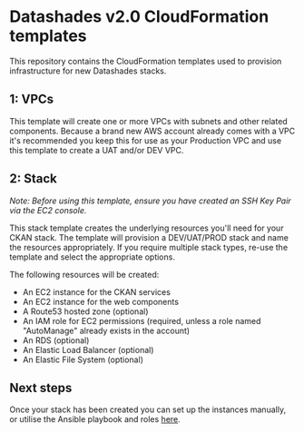 # Datashades v2.0 CloudFormation templates

This repository contains the CloudFormation templates used to provision infrastructure for new Datashades stacks.

## 1: VPCs

This template will create one or more VPCs with subnets and other related components. Because a brand new AWS account already comes with a VPC it's recommended you keep this for use as your Production VPC and use this template to create a UAT and/or DEV VPC.

## 2: Stack

*Note: Before using this template, ensure you have created an SSH Key Pair via the EC2 console.*

This stack template creates the underlying resources you'll need for your CKAN stack. The template will provision a DEV/UAT/PROD stack and name the resources appropriately. If you require multiple stack types, re-use the template and select the appropriate options.

The following resources will be created:

* An EC2 instance for the CKAN services
* An EC2 instance for the web components
* A Route53 hosted zone (optional)
* An IAM role for EC2 permissions (required, unless a role named "AutoManage" already exists in the account)
* An RDS (optional)
* An Elastic Load Balancer (optional)
* An Elastic File System (optional)

## Next steps

Once your stack has been created you can set up the instances manually, or utilise the Ansible playbook and roles [here](https://git.links.com.au/Datashades/ansible).
